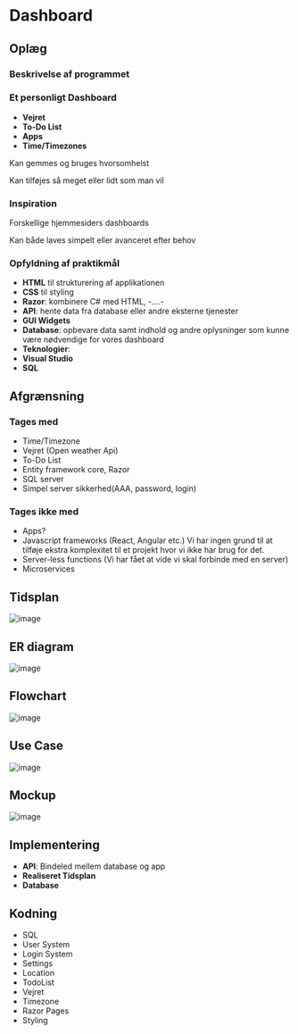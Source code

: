 # Dashboard

## Oplæg
### Beskrivelse af programmet

### **Et personligt Dashboard**

- **Vejret**
- **To-Do List**
- **Apps**
- **Time/Timezones**

Kan gemmes og bruges hvorsomhelst

Kan tilføjes så meget eller lidt som man vil

### Inspiration

Forskellige hjemmesiders dashboards

Kan både laves simpelt eller avanceret efter behov

### Opfyldning af praktikmål

- **HTML** til strukturering af applikationen
- **CSS** til styling
- **Razor**: kombinere C# med HTML, -….-
- **API**: hente data fra database eller andre eksterne tjenester
- **GUI Widgets**
- **Database**: opbevare data samt indhold og andre oplysninger som kunne være nødvendige for vores dashboard
- **Teknologier**:
- **Visual Studio**
- **SQL**

## Afgrænsning

### Tages med
- Time/Timezone
- Vejret (Open weather Api)
- To-Do List 
- Entity framework core, Razor
- SQL server
- Simpel server sikkerhed(AAA, password, login)

### Tages ikke med
- Apps?
- Javascript frameworks (React, Angular etc.)
Vi har ingen grund til at tilføje ekstra komplexitet til et projekt hvor vi ikke har brug for det.
- Server-less functions (Vi har fået at vide vi skal forbinde med en server)
- Microservices



## Tidsplan
![image](https://github.com/user-attachments/assets/f459e772-18de-45b4-aa36-d6cf3ba0c28e)

## ER diagram
![image](https://github.com/user-attachments/assets/cd0045d2-92ce-42ca-b294-c8171517184a)

## Flowchart
![image](https://github.com/user-attachments/assets/20f13cf9-37ad-4679-97db-301a08c23053)

## Use Case
![image](https://github.com/user-attachments/assets/102f0526-e037-456f-9b37-fac330b15767)

## Mockup
![image](https://github.com/user-attachments/assets/fd57d53d-931f-4784-840b-b30dc2fb9107)



## Implementering
- **API**: Bindeled mellem database og app
- **Realiseret Tidsplan**
- **Database**

## Kodning
- SQL
- User System
- Login System
- Settings
- Location
- TodoList
- Vejret
- Timezone
- Razor Pages
- Styling









